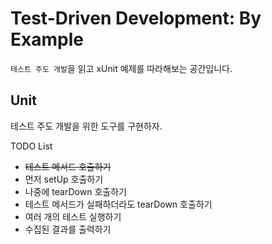 # Test-Driven Development: By Example

`테스트 주도 개발`을 읽고 xUnit 예제를 따라해보는 공간입니다.

## Unit

테스트 주도 개발을 위한 도구를 구현하자.

TODO List
- ~~테스트 메서드 호출하기~~
- 먼저 setUp 호출하기
- 나중에 tearDown 호출하기
- 테스트 메서드가 실패하더라도 tearDown 호출하기
- 여러 개의 테스트 실행하기
- 수집된 결과를 출력하기
